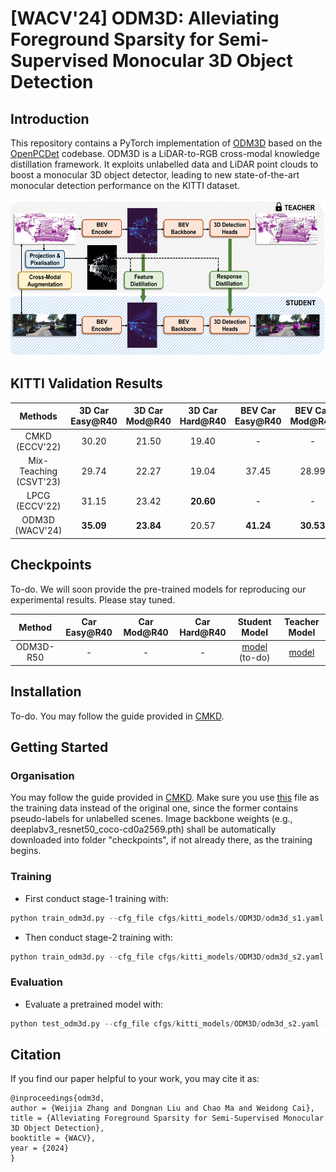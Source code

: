 # [WACV'24] ODM3D: Alleviating Foreground Sparsity for Semi-Supervised Monocular 3D Object Detection

## Introduction
This repository contains a PyTorch implementation of [ODM3D](https://arxiv.org/abs/2310.18620) based on the [OpenPCDet](https://github.com/open-mmlab/OpenPCDet) codebase.
ODM3D is a LiDAR-to-RGB cross-modal knowledge distillation framework. It exploits unlabelled data and LiDAR point clouds to boost a monocular 3D object detector, leading to new state-of-the-art monocular detection performance on the KITTI dataset.
<p align="center">
    <img src="fig/framework.png" alt="4709_cmaug" style="height: 250px; width:550px;"/>
</p>

## KITTI Validation Results
|        Methods         | 3D Car Easy@R40 | 3D Car Mod@R40 | 3D Car Hard@R40 | BEV Car Easy@R40 | BEV Car Mod@R40 | BEV Car Hard@R40 |
|:----------------------:|:---------------:|:--------------:|:---------------:|:----------------:|:---------------:|:----------------:|
|     CMKD (ECCV'22)     |      30.20      |     21.50      |      19.40      |        -         |        -        |        -         |
| Mix-Teaching (CSVT'23) |      29.74      |     22.27      |      19.04      |      37.45       |      28.99      |      25.31       |
|     LPCG (ECCV'22)     |      31.15      |     23.42      |    **20.60**    |        -         |        -        |        -         |
|    ODM3D (WACV'24)     |    **35.09**    |   **23.84**    |      20.57      |    **41.24**     |    **30.53**    |    **25.70**     |

## Checkpoints
To-do. We will soon provide the pre-trained models for reproducing our experimental results. Please stay tuned.

|  Method   | Car Easy@R40 | Car Mod@R40 | Car Hard@R40 |   Student Model    |                                         Teacher Model                                          |
|:---------:|:------------:|:-----------:|:------------:|:------------------:|:----------------------------------------------------------------------------------------------:|
| ODM3D-R50 |      -       |      -      |      -       | [model](-) (to-do) | [model](https://drive.google.com/file/d/1NYlaQnS79dAsYSW85JR7NiHu2owc7-rc/view?usp=drive_link) |



## Installation
To-do. 
You may follow the guide provided in [CMKD](https://github.com/Cc-Hy/CMKD/blob/main/docs/INSTALL.md).

## Getting Started

### Organisation
You may follow the guide provided in [CMKD](https://github.com/Cc-Hy/CMKD/blob/main/docs/GETTING_STARTED.md). 
Make sure you use [this](https://drive.google.com/file/d/1YxG2Yb1OhlscahsdWrwymY1yFcsOTaqN/view?usp=drive_link) file as the training data instead of the original one, since the former contains pseudo-labels for unlabelled scenes.
Image backbone weights (e.g., deeplabv3_resnet50_coco-cd0a2569.pth) shall be automatically downloaded into folder "checkpoints", if not already there, as the training begins.

### Training
* First conduct stage-1 training with:
```python
python train_odm3d.py --cfg_file cfgs/kitti_models/ODM3D/odm3d_s1.yaml --pretrained_lidar_model ../checkpoints/scd-teacher-kitti.pth
```
* Then conduct stage-2 training with:
```python
python train_odm3d.py --cfg_file cfgs/kitti_models/ODM3D/odm3d_s2.yaml --pretrained_lidar_model ../checkpoints/scd-teacher-kitti.pth --pretrained_img_model ${PATH_TO_STAGE1_MODEL}
```

### Evaluation
* Evaluate a pretrained model with: 
```python
python test_odm3d.py --cfg_file cfgs/kitti_models/ODM3D/odm3d_s2.yaml --ckpt ${PATH_TO_MODEL}
```



## Citation
If you find our paper helpful to your work, you may cite it as:
```
@inproceedings{odm3d,
author = {Weijia Zhang and Dongnan Liu and Chao Ma and Weidong Cai},
title = {Alleviating Foreground Sparsity for Semi-Supervised Monocular 3D Object Detection},
booktitle = {WACV},
year = {2024}
}
```